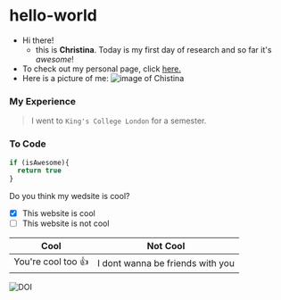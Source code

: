 # hello-world

- Hi there! 
  - this is **Christina**. Today is my first day of research and so far it's *awesome*!
- To check out my personal page, click [here.](https://chchen123.github.io/hello-world/)
- Here is a picture of me:
![image of Chistina](https://scontent-iad3-1.xx.fbcdn.net/v/t1.0-9/30742168_967207946790913_5541049179582758912_n.jpg?_nc_cat=0&oh=230003dc1f662d94777c7a805b7a037f&oe=5BBD3F0C)

### My Experience
> I went to `King's College London` for a semester.

### To Code

```javascript
if (isAwesome){
  return true
}
```
Do you think my wedsite is cool?
- [x] This website is cool
- [ ] This website is not cool

Cool | Not Cool
-----|---------
You're cool too :+1: | I dont wanna be friends with you

![DOI](https://zenodo.org/badge/DOI/10.5281/zenodo.1284359.svg)
